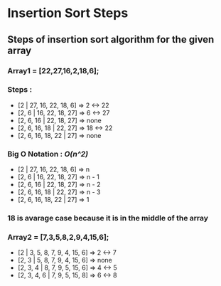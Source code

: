 # Insertion Sort Steps
## Steps of insertion sort algorithm for the given array
### Array1 = [22,27,16,2,18,6];

### Steps :
- [2 | 27, 16, 22, 18, 6] => 2 <-> 22
- [2, 6 | 16, 22, 18, 27] => 6 <-> 27
- [2, 6, 16 | 22, 18, 27] => none
- [2, 6, 16, 18 | 22, 27] => 18 <-> 22
- [2, 6, 16, 18, 22 | 27] => none

### Big O Notation : *O(n^2)*

- [2 | 27, 16, 22, 18, 6] => n
- [2, 6 | 16, 22, 18, 27] => n - 1
- [2, 6, 16 | 22, 18, 27] => n - 2
- [2, 6, 16, 18 | 22, 27] => n - 3
- [2, 6, 16, 18, 22 | 27] => 1

### 18 is avarage case because it is in the middle of the array

### Array2 = [7,3,5,8,2,9,4,15,6];
- [2 | 3, 5, 8, 7, 9, 4, 15, 6] => 2 <-> 7
- [2, 3 | 5, 8, 7, 9, 4, 15, 6] => none
- [2, 3, 4 | 8, 7, 9, 5, 15, 6] => 4 <-> 5
- [2, 3, 4, 6 | 7, 9, 5, 15, 8] => 6 <-> 8